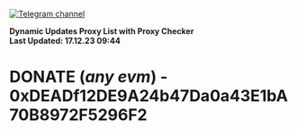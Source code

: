 [![Telegram channel](https://img.shields.io/endpoint?url=https://runkit.io/damiankrawczyk/telegram-badge/branches/master?url=https://t.me/n4z4v0d)](https://t.me/n4z4v0d) 

**Dynamic Updates Proxy List with Proxy Checker**  
**Last Updated: 17.12.23 09:44**

# DONATE (_any evm_) - 0xDEADf12DE9A24b47Da0a43E1bA70B8972F5296F2
